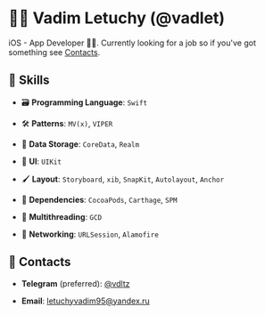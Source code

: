 # 👨‍💻 Vadim Letuchy (@vadlet)

iOS - App Developer 🚀📱. Currently looking for a job so if you've got something see [Contacts](#contacts).

## 🦾 Skills

- 🗃 **Programming Language**: `Swift`

- 🛠 **Patterns**: `MV(x)`, `VIPER`

- 💾 **Data Storage**: `CoreData`, `Realm`

- 🎨 **UI**: `UIKit`

- 🖌 **Layout**: `Storyboard`, `xib`, `SnapKit`, `Autolayout`, `Anchor`

- 🧰 **Dependencies**: `CocoaPods`, `Carthage`, `SPM`

- 🌊 **Multithreading**: `GCD`

- 📡 **Networking**: `URLSession`, `Alamofire`

## 📨 Contacts

- **Telegram** (preferred): [@vdltz](https://t.me/vdltz)

- **Email**: [letuchyvadim95@yandex.ru](letuchyvadim95@yandex.ru)
